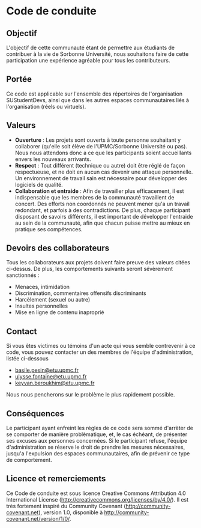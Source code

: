 # Code de conduite

## Objectif
L'objectif de cette communauté étant de permettre aux étudiants de contribuer à la vie de Sorbonne Université, nous souhaitons faire de cette participation une expérience agréable pour tous les contributeurs.

## Portée
Ce code est applicable sur l'ensemble des répertoires de l'organisation SUStudentDevs, ainsi que dans les autres espaces communautaires liés à l'organisation (réels ou virtuels).

## Valeurs
* **Ouverture** : Les projets sont ouverts à toute personne souhaitant y collaborer (qu'elle soit élève de l'UPMC/Sorbonne Université ou pas). Nous nous attendons donc a ce que les participants soient accueillants envers les nouveaux arrivants.
* **Respect** : Tout différent (technique ou autre) doit être réglé de façon respectueuse, et ne doit en aucun cas devenir une attaque personnelle. Un environnement de travail sain est nécessaire pour développer des logiciels de qualité.
* **Collaboration et entraide** : Afin de travailler plus efficacement, il est indispensable que les membres de la communauté travaillent de concert. Des efforts non coordonnés ne peuvent mener qu'a un travail redondant, et parfois à des contradictions. De plus, chaque participant disposant de savoirs différents, il est important de développer l'entraide au sein de la communauté, afin que chacun puisse mettre au mieux en pratique ses compétences.

## Devoirs des collaborateurs
Tous les collaborateurs aux projets doivent faire preuve des valeurs citées ci-dessus. De plus, les comportements suivants seront sévèrement sanctionnés :
* Menaces, intimidation
* Discrimination, commentaires offensifs discriminants
* Harcèlement (sexuel ou autre)
* Insultes personnelles
* Mise en ligne de contenu inaproprié

## Contact
Si vous êtes victimes ou témoins d'un acte qui vous semble contrevenir à ce code, vous pouvez contacter un des membres de l'équipe d'administration, listée ci-dessous
* basile.pesin@etu.upmc.fr
* ulysse.fontaine@etu.upmc.fr
* keyvan.beroukhim@etu.upmc.fr

Nous nous pencherons sur le problème le plus rapidement possible.

## Conséquences
Le participant ayant enfreint les règles de ce code sera sommé d'arrèter de se comporter de manière problèmatique, et, le cas échéant, de présenter ses excuses aux personnes concernées. Si le participant refuse, l'équipe d'administration se réserve le droit de prendre les mesures nécessaires, jusqu'a l'expulsion des espaces communautaires, afin de prévenir ce type de comportement.

## Licence et remerciements
Ce Code de conduite est sous licence Creative Commons Attribution 4.0 International License (http://creativecommons.org/licenses/by/4.0/). Il est très fortement inspiré du Community Covenant (http://community-covenant.net), version 1.0, disponible à http://community-covenant.net/version/1/0/.
